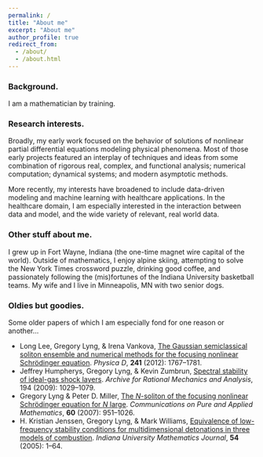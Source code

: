 ```yaml
---
permalink: /
title: "About me"
excerpt: "About me"
author_profile: true
redirect_from: 
  - /about/
  - /about.html
---
```


### Background. 
I am a mathematician by training.  

### Research interests.

Broadly, my early work focused on the behavior of solutions of nonlinear partial differential equations modeling physical phenomena. Most of those early projects featured an interplay of techniques and ideas from some combination of rigorous real, complex, and functional analysis; numerical computation; dynamical systems; and modern asymptotic methods.

More recently, my interests have broadened to include data-driven modeling and machine learning with healthcare applications. In the healthcare domain, I am especially interested in the interaction between data and model, and the wide variety of relevant, real world data.

### Other stuff about me.

I grew up in Fort Wayne, Indiana (the one-time magnet wire capital of the world). Outside of mathematics, I enjoy alpine skiing, attempting to solve the New York Times crossword puzzle, drinking good coffee, and passionately following the (mis)fortunes of the Indiana University basketball teams. My wife and I live in Minneapolis, MN with two senior dogs. 

### Oldies but goodies. 

Some older papers of which I am especially fond for one reason or another...

* Long Lee, Gregory Lyng, & Irena Vankova, [The Gaussian semiclassical soliton ensemble and numerical methods for the focusing nonlinear Schrödinger equation](https://dx.doi.org/10.1016/j.physd.2012.08.006). *Physica D*, **241** (2012): 1767–1781.
* Jeffrey Humpherys, Gregory Lyng, & Kevin Zumbrun, [Spectral stability of ideal-gas shock layers](https://dx.doi.org/10.1007/s00205-008-0195-4). *Archive for Rational Mechanics and Analysis*, 194 (2009): 1029–1079.
* Gregory Lyng & Peter D. Miller, [The *N*-soliton of the focusing nonlinear Schrödinger equation for *N* large](https://dx.doi.org/10.1002/cpa.20162). *Communications on Pure and Applied Mathematics*, **60** (2007): 951–1026.
* H. Kristian Jenssen, Gregory Lyng, & Mark Williams, [Equivalence of low-frequency stability conditions for multidimensional detonations in three models of combustion](https://dx.doi.org/10.1512/iumj.2005.54.2685). *Indiana University Mathematics Journal*, **54** (2005): 1–64. 

